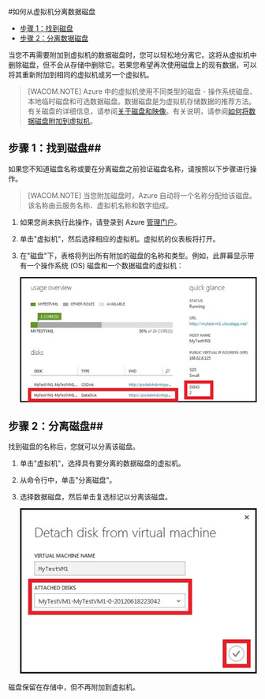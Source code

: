 <properties writer="kathydav" editor="tysonn" manager="timlt" />
<tags ms.service=""
    ms.date=""
    wacn.date="04/11/2015"
    />



#如何从虚拟机分离数据磁盘 

- [步骤 1：找到磁盘](#finddisks)
- [步骤 2：分离数据磁盘](#detachdisk)

当您不再需要附加到虚拟机的数据磁盘时，您可以轻松地分离它。这将从虚拟机中删除磁盘，但不会从存储中删除它。若果您希望再次使用磁盘上的现有数据，可以将其重新附加到相同的虚拟机或另一个虚拟机。  

> [WACOM.NOTE] Azure 中的虚拟机使用不同类型的磁盘 - 操作系统磁盘、本地临时磁盘和可选数据磁盘。数据磁盘是为虚拟机存储数据的推荐方法。有关磁盘的详细信息，请参阅[关于磁盘和映像][]。有关说明，请参阅[如何将数据磁盘附加到虚拟机][attachdisk]。

## <a id="finddisks"> </a>步骤 1：找到磁盘##


如果您不知道磁盘名称或要在分离磁盘之前验证磁盘名称，请按照以下步骤进行操作。 

> [WACOM.NOTE] 当您附加磁盘时，Azure 自动将一个名称分配给该磁盘。该名称由云服务名称、虚拟机名称和数字组成。

1. 如果您尚未执行此操作，请登录到 Azure [管理门户](http://manage.windowsazure.com)。

2. 单击"虚拟机"，然后选择相应的虚拟机。虚拟机的仪表板将打开。

3. 在"磁盘"下，表格将列出所有附加的磁盘的名称和类型。例如，此屏幕显示带有一个操作系统 (OS) 磁盘和一个数据磁盘的虚拟机：
		
	![找到数据磁盘](./media/howto-detach-disk-windows-linux/FindDataDisks.png)	


## <a id="detachdisk"> </a>步骤 2：分离磁盘##

找到磁盘的名称后，您就可以分离该磁盘。

1. 单击"虚拟机"，选择具有要分离的数据磁盘的虚拟机。
2. 从命令行中，单击"分离磁盘"。

2. 选择数据磁盘，然后单击复选标记以分离该磁盘。


	![分离磁盘详细信息](./media/howto-detach-disk-windows-linux/DetachDiskDetails.png)

磁盘保留在存储中，但不再附加到虚拟机。



[attachdisk]:/zh-cn/manage/windows/how-to-guides/attach-a-disk/

[关于磁盘和映像]:http://go.microsoft.com/fwlink/p/?LinkId=263439
<!--HONumber=41-->
